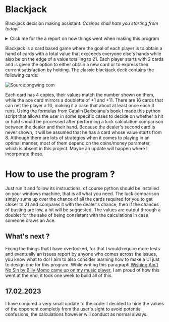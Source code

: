 # Blackjack
Blackjack decision making assistant. *Casinos shall hate you starting from today!*
<details>
  <summary>Click me for the a report on how things went when making this program</summary>

  ## 07/02/2023

Hello, a weekend ago I had some blackjack runs with a friend. Blackjack is the least luck based casino game I ever could play, as the consequences of your skills influence the output more than the luck factor.
Because I noticed a pattern in my decision making, and because a person that I care about wanted to try blackjack out; I decided to make this python code that would assist anyone, including myself in the future in case I forget the rules,
into maxing out the profit (provided the cards are not cheated of course.)
The decision making mechanism follows a logical algorithm that depends on some probability calculations. in the following paragraphs I will present the algorithm and further explain the ideas behind it.
As of today, the core of the code contains only the structure of the hand and some basic decision suggestions given to the player.
I highly recommend reading [this article, which further explains in detail the probability computation.](https://probability.infarom.ro/blackjack.html#:~:text=The%20total%20number%20of%20possible,of%20a%202%2Ddeck%20game.)

The article above recommends standing at 17, but I am more of a risk taker when it comes to such decisions and I would up things to 18, just because I like how the 8 looks like in comparison to 17.

I will be using the article's formula to determine the probabilities and through the comparisons, the script will suggest the next action. Note that I will simplify this problem to a case where only 1 deck is used, I might make an update where I allow custom decks, provided they all contain equal and fair number of cards.

$$P_{(x)} = \frac{4m - n_{(x)}{}}{52m-N} $$

m is the number of decks used in the blackjack game, while x is the card that you wish to obtain, n(x) expresses how many times the card has been dealt within the table and N is the total number of all the cards. 

Each deck contains 4 copies of the same card, making a full total of 52 cards per deck. This formula goes for any card other than 10, for the latter it would be 16 since the deck contains 4 ranks of the kingdom hiearchy cards, all of which net a value of 10, occupying roughly a third of the deck.


While I have no interesting music to share for today, [consider learning how to befriend spiders](https://www.youtube.com/watch?v=2uOA_ceFf4Q).
A good year ago I had the theory that the fear we humans have towards insects is generated from their legs, the rapid manouvering of their limbs creates an artificial feeling that makes us appreciate them less, what if insects never had legs ?


## 08/02/2023
I ran into some errands today and I came up super late that it prevented me from cooking more lines than how much I was supposed to do, but just to give away what I plan to do:
I simply plan to use a list for both the dealer and the player and loop over it to collect the sum of luck trafic using the formula above; next a comparison will process the decision making part of the code. 
while on my road, I ran some blackjack games and did encounter something odd that led me to a new discovery: A loss is issued whenever the players draws into 21 after a successful hit while the dealer has already obtained a blackjack. This is news to me yet it won't change anything in regards to the code. I am however disappointed since this shows how the luck factor is prioritied over the result of a decision. [Tidal wave came by while I was writing this readme](https://www.youtube.com/watch?v=VSwD_-kKcyI)

## 09/02/2023 

Small update that included the luck computation, it is not finished yet as it lacks the case where the dealer and the player share a given card. I lost my focus while trying to write the line that specifically adresses this.


![This is an image that I fascinated about today.](https://pbs.twimg.com/media/FoKPb_YWQAMviGQ?format=jpg&name=small)


## 11/02/2023 
Today is the day!
Fixed some issues, coded the execution. Apparently there will be more fixes to come, hopefully I will be able to fix them all by tomorrow, afterwards this readme file will get polished. I still need to fix an issue where the opponent always gets a hand value of 20, making the program advising you always against hitting unless you hit a blackjack of course, which is a very rare occurance. I always thought that I would be able to do all of this within one full day, though I am super happy with the results, I hated how I had to borrow the formula from an article instead of coming up with my own and the fact that I have spent only up to 20 minutes aprox. every day instead of hyper focusing, but that got me thinking: why not design a GUI for this ? Sure, once I learn how to manage it!
While doing all of this [Jiro Inagaki 's music came along on spotify, I can safetly recommend it to anyone!](https://www.youtube.com/watch?v=kjxxVkSd0XA)
  
## 12/02/2023
All lines fixed! the program is ready to be used by anyone, I am happy to announce this. Just one small change though: I made it so that the calculation assumes that the dealer always has a 7, I ran about 50 games and on average the dealer had 10's, 8's and 7's and I decided to go for the 8th to balance the numbers and compensate the decision making part.
  
</details>

Blackjack is a card based game where the goal of each player is to obtain a hand of cards with a total value that excceeds everyone else's hands while also be on the edge of a value totalling to 21. Each player starts with 2 cards and is given the option to either obtain a new card or to express their current satisfaction by holding.
The classic blackjack deck contains the following cards:

![Source:pngwing com](https://user-images.githubusercontent.com/114657050/218333201-27716d2f-aeb4-4b25-bfd6-aa246c653ded.png)

Each card has 4 copies, their values match the number shown on them, while the ace card mirrors a doublette of +1 and +11. There are 16 cards that can net the player a 10, making it a case that about at least once each 3 runs. Using the formulas from [Catalin Barboianu's book](https://www.amazon.de/-/en/Catalin-Barboianu/dp/9738752035) I made this python script that allows the user in some specific cases to decide on whether a hit or hold should be processed after performing a luck calculation comparison between the dealer and their hand. Because the dealer's second card is never shown, it will be assumed that he has a card whose value starts from 8. Although there are lots of strategies when it comes to playing in an optimal manner, most of them depend on the coins/money parameter, which is absent in this project. Maybe an update will happen where I incorporate these.

# How to use the program ?
Just run it and follow its instructions, of course python should be installed on your windows machine, that is all what you need. The luck comparison simply sums up over the chance of all the cards required for you to get closer to 21 and compares it with the dealer's chance, then if the chances of busting are low, a hit will be suggested.
The values are output through a doublet for the sake of being consistant with the calculations in case someone draws an Ace.

## What's next ? 
Fixing the things that I have overlooked, for that I would require more tests and eventually an issues report by anyone who comes across the issues, you know what to do!
I aim to also consider learning how to make a UI just to design one for this program. While writing this paragraph,[Wishing Ain't No Sin by Billy Momo came up on my music player.](https://www.youtube.com/watch?v=S2-kas5e_vU) I am proud of how this went at the end, it took one week to build all of this.


## 17.02.2023

I have conjured a very small update to the code: I decided to hide the values of the opponent completly from the user's sight to avoid potential confusions, the calculations however will conduct as normal always.

